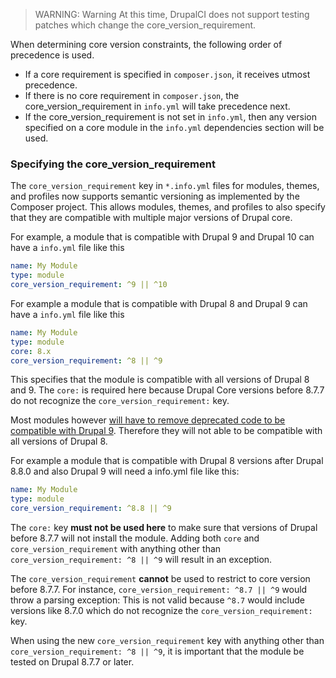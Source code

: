 <!-- note-warning -->
> WARNING: Warning
At this time, DrupalCI does not support testing patches which change the core_version_requirement.

When determining core version constraints, the following order of precedence is used.

* If a core requirement is specified in `composer.json`, it receives utmost precedence.
* If there is no core requirement in `composer.json`, the core\_version\_requirement in `info.yml` will take precedence next.
* If the core\_version\_requirement is not set in `info.yml`, then any version specified on a core module in the `info.yml` dependencies section will be used.

### Specifying the core\_version\_requirement

The `core_version_requirement` key in `*.info.yml` files for modules, themes, and profiles now supports semantic versioning as implemented by the Composer project. This allows modules, themes, and profiles to also specify that they are compatible with multiple major versions of Drupal core.

For example, a module that is compatible with Drupal 9 and Drupal 10 can have a `info.yml` file like this

```yaml
name: My Module
type: module
core_version_requirement: ^9 || ^10

```

For example a module that is compatible with Drupal 8 and Drupal 9 can have a `info.yml` file like this

```yaml
name: My Module
type: module
core: 8.x
core_version_requirement: ^8 || ^9

```

This specifies that the module is compatible with all versions of Drupal 8 and 9\. The `core:` is required here because Drupal Core versions before 8.7.7 do not recognize the `core_version_requirement:` key.

Most modules however [will have to remove deprecated code to be compatible with Drupal 9](https://www.drupal.org/docs/9/how-to-prepare-your-drupal-7-or-8-site-for-drupal-9/deprecation-checking-and-correction-tools). Therefore they will not able to be compatible with all versions of Drupal 8.

For example a module that is compatible with Drupal 8 versions after Drupal 8.8.0 and also Drupal 9 will need a info.yml file like this:

```yaml
name: My Module
type: module
core_version_requirement: ^8.8 || ^9

```

The `core:` key   **must not be used here** to make sure that versions of Drupal before 8.7.7 will not install the module. Adding both `core` and `core_version_requirement` with anything other than `core_version_requirement: ^8 || ^9` will result in an exception.

The `core_version_requirement` **cannot** be used to restrict to core version before 8.7.7\. For instance, `core_version_requirement: ^8.7 || ^9` would throw a parsing exception: This is not valid because `^8.7` would include versions like 8.7.0 which do not recognize the `core_version_requirement: ` key.

When using the new `core_version_requirement` key with anything other than `core_version_requirement: ^8 || ^9`, it is important that the module be tested on Drupal 8.7.7 or later.